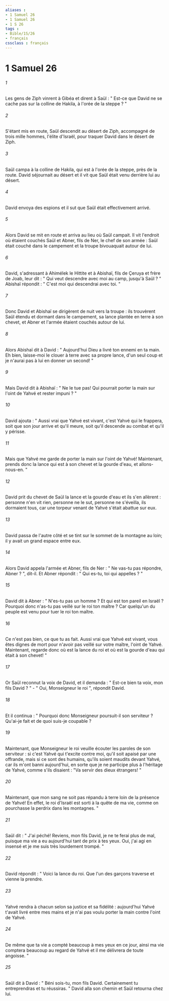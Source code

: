```yaml
---
aliases : 
- 1 Samuel 26
- 1 Samuel 26
- 1 S 26
tags : 
- Bible/1S/26
- français
cssclass : français
---
```


# 1 Samuel 26

###### 1
Les gens de Ziph vinrent à Gibéa et dirent à Saül : " Est-ce que David ne se cache pas sur la colline de Hakila, à l'orée de la steppe ? " 
###### 2
S'étant mis en route, Saül descendit au désert de Ziph, accompagné de trois mille hommes, l'élite d'Israël, pour traquer David dans le désert de Ziph. 
###### 3
Saül campa à la colline de Hakila, qui est à l'orée de la steppe, près de la route. David séjournait au désert et il vit que Saül était venu derrière lui au désert. 
###### 4
David envoya des espions et il sut que Saül était effectivement arrivé. 
###### 5
Alors David se mit en route et arriva au lieu où Saül campait. Il vit l'endroit où étaient couchés Saül et Abner, fils de Ner, le chef de son armée : Saül était couché dans le campement et la troupe bivouaquait autour de lui. 
###### 6
David, s'adressant à Ahimélek le Hittite et à Abishaï, fils de Çeruya et frère de Joab, leur dit : " Qui veut descendre avec moi au camp, jusqu'à Saül ? " Abishaï répondit : " C'est moi qui descendrai avec toi. " 
###### 7
Donc David et Abishaï se dirigèrent de nuit vers la troupe : ils trouvèrent Saül étendu et dormant dans le campement, sa lance plantée en terre à son chevet, et Abner et l'armée étaient couchés autour de lui. 
###### 8
Alors Abishaï dit à David : " Aujourd'hui Dieu a livré ton ennemi en ta main. Eh bien, laisse-moi le clouer à terre avec sa propre lance, d'un seul coup et je n'aurai pas à lui en donner un second! " 
###### 9
Mais David dit à Abishaï : " Ne le tue pas! Qui pourrait porter la main sur l'oint de Yahvé et rester impuni ? " 
###### 10
David ajouta : " Aussi vrai que Yahvé est vivant, c'est Yahvé qui le frappera, soit que son jour arrive et qu'il meure, soit qu'il descende au combat et qu'il y périsse. 
###### 11
Mais que Yahvé me garde de porter la main sur l'oint de Yahvé! Maintenant, prends donc la lance qui est à son chevet et la gourde d'eau, et allons-nous-en. " 
###### 12
David prit du chevet de Saül la lance et la gourde d'eau et ils s'en allèrent : personne n'en vit rien, personne ne le sut, personne ne s'éveilla, ils dormaient tous, car une torpeur venant de Yahvé s'était abattue sur eux. 
###### 13
David passa de l'autre côté et se tint sur le sommet de la montagne au loin; il y avait un grand espace entre eux. 
###### 14
Alors David appela l'armée et Abner, fils de Ner : " Ne vas-tu pas répondre, Abner ? ", dit-il. Et Abner répondit : " Qui es-tu, toi qui appelles ? " 
###### 15
David dit à Abner : " N'es-tu pas un homme ? Et qui est ton pareil en Israël ? Pourquoi donc n'as-tu pas veillé sur le roi ton maître ? Car quelqu'un du peuple est venu pour tuer le roi ton maître. 
###### 16
Ce n'est pas bien, ce que tu as fait. Aussi vrai que Yahvé est vivant, vous êtes dignes de mort pour n'avoir pas veillé sur votre maître, l'oint de Yahvé. Maintenant, regarde donc où est la lance du roi et où est la gourde d'eau qui était à son chevet! " 
###### 17
Or Saül reconnut la voix de David, et il demanda : " Est-ce bien ta voix, mon fils David ? " - " Oui, Monseigneur le roi ", répondit David. 
###### 18
Et il continua : " Pourquoi donc Monseigneur poursuit-il son serviteur ? Qu'ai-je fait et de quoi suis-je coupable ? 
###### 19
Maintenant, que Monseigneur le roi veuille écouter les paroles de son serviteur : si c'est Yahvé qui t'excite contre moi, qu'il soit apaisé par une offrande, mais si ce sont des humains, qu'ils soient maudits devant Yahvé, car ils m'ont banni aujourd'hui, en sorte que je ne participe plus à l'héritage de Yahvé, comme s'ils disaient : "Va servir des dieux étrangers! " 
###### 20
Maintenant, que mon sang ne soit pas répandu à terre loin de la présence de Yahvé! En effet, le roi d'Israël est sorti à la quête de ma vie, comme on pourchasse la perdrix dans les montagnes. " 
###### 21
Saül dit : " J'ai péché! Reviens, mon fils David, je ne te ferai plus de mal, puisque ma vie a eu aujourd'hui tant de prix à tes yeux. Oui, j'ai agi en insensé et je me suis très lourdement trompé. " 
###### 22
David répondit : " Voici la lance du roi. Que l'un des garçons traverse et vienne la prendre. 
###### 23
Yahvé rendra à chacun selon sa justice et sa fidélité : aujourd'hui Yahvé t'avait livré entre mes mains et je n'ai pas voulu porter la main contre l'oint de Yahvé. 
###### 24
De même que ta vie a compté beaucoup à mes yeux en ce jour, ainsi ma vie comptera beaucoup au regard de Yahvé et il me délivrera de toute angoisse. " 
###### 25
Saül dit à David : " Béni sois-tu, mon fils David. Certainement tu entreprendras et tu réussiras. " David alla son chemin et Saül retourna chez lui. 
